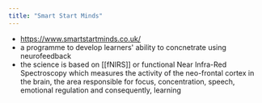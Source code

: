 ```yaml
---
title: "Smart Start Minds"
---
```


- https://www.smartstartminds.co.uk/<span id='kOyNWgmP3'/>
- a programme to develop learners' ability to concnetrate using neurofeedback<span id='XLP-7G9Vb'/>
- the science is based on [[fNIRS]] or functional Near Infra-Red Spectroscopy which measures the activity of the neo-frontal cortex in the brain, the area responsible for focus, concentration, speech, emotional regulation and consequently, learning<span id='9FEZ0AHYs'/>
